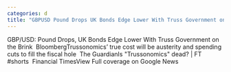 ```yaml
---
categories: d
title: "GBPUSD Pound Drops UK Bonds Edge Lower With Truss Government on the Brink  Bloomberg"
---
```

GBP/USD: Pound Drops, UK Bonds Edge Lower With Truss Government on the Brink&nbsp;&nbsp;BloombergTrussonomics’ true cost will be austerity and spending cuts to fill the fiscal hole&nbsp;&nbsp;The GuardianIs "Trussonomics" dead? | FT #shorts&nbsp;&nbsp;Financial TimesView Full coverage on Google News